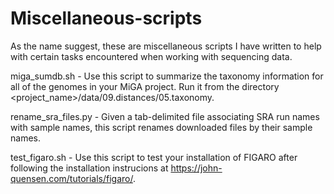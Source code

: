 # Miscellaneous-scripts
As the name suggest, these are miscellaneous scripts I have written to help with certain tasks encountered when working with sequencing data.

miga_sumdb.sh - Use this script to summarize the taxonomy information for all of the genomes in your MiGA project. Run it from the directory <project_name>/data/09.distances/05.taxonomy. 

rename_sra_files.py - Given a tab-delimited file associating SRA run names with sample names, this script renames downloaded files by their sample names.

test_figaro.sh - Use this script to test your installation of FIGARO after following the installation instrucions at https://john-quensen.com/tutorials/figaro/.
